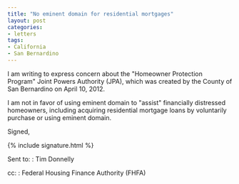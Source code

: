 ```yaml
---
title: "No eminent domain for residential mortgages"
layout: post
categories:
- letters
tags:
- California
- San Bernardino
---
```


I am writing to express concern about the "Homeowner Protection Program" Joint Powers Authority (JPA), which was created by the County of San Bernardino on April 10, 2012.

I am not in favor of using eminent domain to "assist" financially distressed homeowners, including acquiring residential mortgage loans by voluntarily purchase or using eminent domain.

Signed,

{% include signature.html %}

Sent to:
: Tim Donnelly

cc:
: Federal Housing Finance Authority (FHFA)
